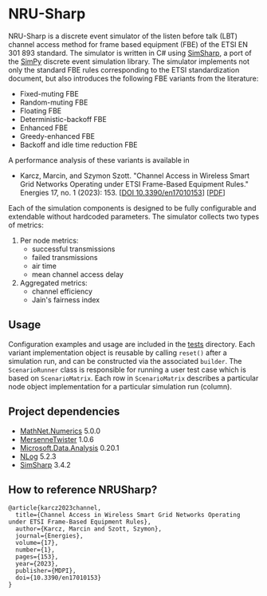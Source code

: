 ﻿# NRU-Sharp

NRU-Sharp is a discrete event simulator of the listen before talk (LBT) channel access method for frame based equipment (FBE) of the ETSI EN 301 893 standard. The simulator is written in C# using [SimSharp](https://github.com/heal-research/SimSharp), a port of the [SimPy](https://gitlab.com/team-simpy/simpy) discrete event simulation library. The simulator implements not only the standard FBE rules corresponding to the ETSI standardization document, but also introduces the following FBE variants from the literature:

- Fixed-muting FBE
- Random-muting FBE
- Floating FBE
- Deterministic-backoff FBE
- Enhanced FBE
- Greedy-enhanced FBE
- Backoff and idle time reduction FBE

A performance analysis of these variants is available in 

- Karcz, Marcin, and Szymon Szott. "Channel Access in Wireless Smart Grid Networks Operating under ETSI Frame-Based Equipment Rules." Energies 17, no. 1 (2023): 153. [[DOI 10.3390/en17010153](https://doi.org/10.3390/en17010153)] [[PDF](https://www.mdpi.com/1996-1073/17/1/153/pdf?version=1703751170)]

Each of the simulation components is designed to be fully configurable and extendable without hardcoded parameters.
The simulator collects two types of metrics:

1. Per node metrics:
    - successful transmissions
    - failed transmissions
    - air time
    - mean channel access delay
2. Aggregated metrics:  
   - channel efficiency
   - Jain's fairness index

## Usage

Configuration examples and usage are included in the [tests](tests) directory. Each variant implementation object is reusable by calling `reset()` after a simulation run, and can be constructed via the associated `builder`. The `ScenarioRunner` class is responsible for running a user test case which is based on `ScenarioMatrix`. Each row in `ScenarioMatrix` describes a particular node object implementation for a particular simulation run (column).

## Project dependencies
- [MathNet.Numerics](https://numerics.mathdotnet.com/) 5.0.0
- [MersenneTwister](https://www.nuget.org/packages/MersenneTwister/1.0.6) 1.0.6
- [Microsoft.Data.Analysis](https://www.nuget.org/packages/Microsoft.Data.Analysis/0.20.1) 0.20.1
- [NLog](https://nlog-project.org/) 5.2.3
- [SimSharp](https://www.nuget.org/packages/SimSharp/) 3.4.2

## How to reference NRUSharp?

```
@article{karcz2023channel,
  title={Channel Access in Wireless Smart Grid Networks Operating under ETSI Frame-Based Equipment Rules},
  author={Karcz, Marcin and Szott, Szymon},
  journal={Energies},
  volume={17},
  number={1},
  pages={153},
  year={2023},
  publisher={MDPI},
  doi={10.3390/en17010153}
}
```

